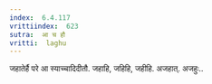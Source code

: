 ```yaml
---
index:  6.4.117
vrittiindex:  623
sutra:  आ च हौ
vritti:  laghu 
---
```


जहातेर्है परे आ स्याच्चादिदीतौ. जहाहि, जहिहि, जहीहि. अजहात्. अजहुः..

